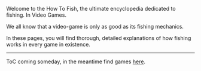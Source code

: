 Welcome to the How To Fish, the ultimate encyclopedia dedicated to fishing. In
Video Games.

We all know that a video-game is only as good as its fishing mechanics.


In these pages, you will find thorough, detailed explanations of how fishing
works in every game in existence.

***

ToC coming someday, in the meantime find games [here](/gollum/overview/games/).
